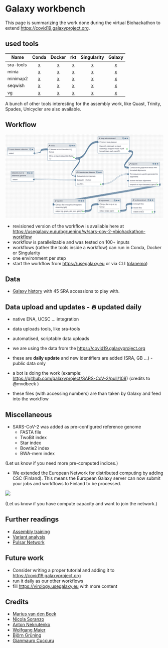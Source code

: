 # Galaxy workbench

This page is summarizing the work done during the virtual Biohackathon to extend https://covid19.galaxyproject.org.

## used tools

| Name | Conda | Docker | rkt | Singularity | Galaxy |
|-------|:----:|:-----:|:-------:|:------:|:----:|
|sra-tools | [x](https://anaconda.org/bioconda/sra-tools) | [x](https://quay.io/repository/biocontainers/sra-tools) | [x](https://quay.io/repository/biocontainers/sra-tools) | [x](https://depot.galaxyproject.org/singularity/) | [x](https://toolshed.g2.bx.psu.edu/view/iuc/sra-tools/) |
|minia | [x](https://anaconda.org/bioconda/minia) | [x](https://quay.io/repository/biocontainers/minia) | [x](https://quay.io/repository/biocontainers/minia) | [x](https://depot.galaxyproject.org/singularity/) | [x](https://toolshed.g2.bx.psu.edu/view/iuc/minia/) |
|minimap2 | [x](https://anaconda.org/bioconda/minimap) | [x](https://quay.io/repository/biocontainers/minimap2) | [x](https://quay.io/repository/biocontainers/minimap2) |[x](https://depot.galaxyproject.org/singularity/) | [x](https://toolshed.g2.bx.psu.edu/view/iuc/minimap2/) |
|seqwish | [x](https://anaconda.org/bioconda/seqwish) | [x](https://quay.io/repository/biocontainers/seqwish) | [x](https://quay.io/repository/biocontainers/seqwish) |[x](https://depot.galaxyproject.org/singularity/) | [x](https://toolshed.g2.bx.psu.edu/view/iuc/seqwish/) |
|vg | [x](https://anaconda.org/bioconda/vg) | [x](https://quay.io/repository/biocontainers/vg) | [x](https://quay.io/repository/biocontainers/vg) |[x](https://depot.galaxyproject.org/singularity/) | [x](https://toolshed.g2.bx.psu.edu/view/iuc/vg_deconstruct/) |

A bunch of other tools interesting for the assembly work, like Quast, Trinity, Spades, Unicycler are also available.


## Workflow

[![Galaxy workflow](workflow.png)](https://usegalaxy.eu/u/bgruening/w/sars-cov-2-vbiohackathon-workflow)

* revisioned version of the workflow is available here at https://usegalaxy.eu/u/bgruening/w/sars-cov-2-vbiohackathon-workflow
* workflow is parallelizable and was tested on 100+ inputs
* workflows (rather the tools inside a workflow) can run in Conda, Docker or Singularity
* one environment per step
* start the workflow from https://usegalaxy.eu or via CLI ([planemo](https://planemo.readthedocs.io))

## Data

* [Galaxy history](https://usegalaxy.eu/u/bgruening/h/45-sra-sars-cov-2-datasets-to-play-with) with 45 SRA accessions to play with.


## Data upload and updates - :fire: updated daily

* native ENA, UCSC ... integration
* data uploads tools, like sra-tools
* automatised, scriptable data uploads

* we are using the data from the https://covid19.galaxyproject.org
* these are **daily update** and new identifiers are added (SRA, GB ...) - public data only
* a bot is doing the work (example: https://github.com/galaxyproject/SARS-CoV-2/pull/108) (credits to @mvdbeek )
* these files (with accessing numbers) are than taken by Galaxy and feed into the workflow


## Miscellaneous

* SARS-CoV-2 was added as pre-configured reference genome
	* FASTA file
	* TwoBit index
	* Star index
	* Bowtie2 index
	* BWA-mem index

(Let us know if you need more pre-computed indices.)

* We extended the European Network for distributed computing by adding  CSC (Finland).
This means the European Galaxy server can now submit your jobs and workflows to Finland to be processed.

<img src="https://pulsar-network.readthedocs.io/en/latest/_images/nodes.png" width="300" />

(Let us know if you have compute capacity and want to join the network.)


## Further readings
* [Assembly training](https://training.galaxyproject.org/training-material/topics/assembly/)
* [Variant analysis](https://training.galaxyproject.org/training-material/topics/variant-analysis/)
* [Pulsar Network](https://pulsar-network.readthedocs.io)

## Future work

* Consider writing a proper tutorial and adding it to https://covid19.galaxyproject.org
* run it daily as our other workflows
* fill https://virology.usegalaxy.eu with more content

## Credits

* [Marius van den Beek](https://github.com/mvdbeek)
* [Nicola Soranzo](https://github.com/nsoranzo)
* [Anton Nekrutenko](https://github.com/nekrut)
* [Wolfgang Maier](https://github.com/wm75)
* [Björn Grüning](https://github.com/bgruening)
* [Gianmauro Cuccuru](https://github.com/gmauro)

